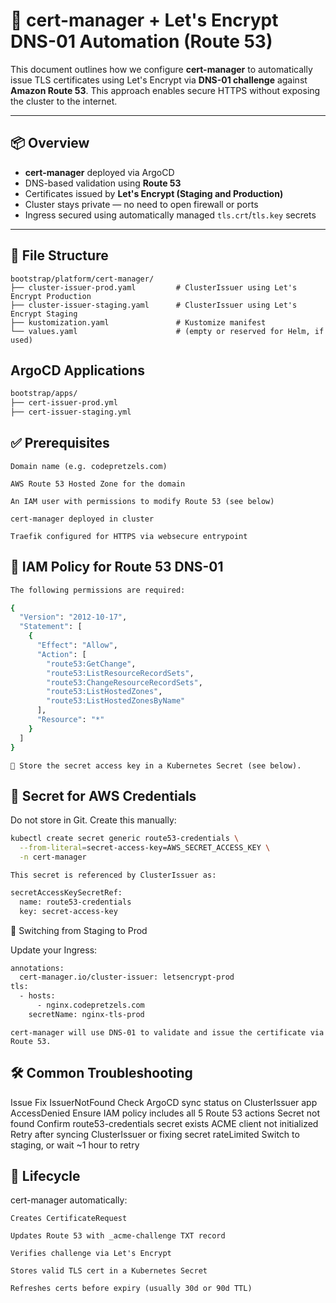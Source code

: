 # 🔐 cert-manager + Let's Encrypt DNS-01 Automation (Route 53)

This document outlines how we configure **cert-manager** to automatically issue TLS certificates using Let's Encrypt via **DNS-01 challenge** against **Amazon Route 53**. This approach enables secure HTTPS without exposing the cluster to the internet.

---

## 📦 Overview

- **cert-manager** deployed via ArgoCD
- DNS-based validation using **Route 53**
- Certificates issued by **Let's Encrypt (Staging and Production)**
- Cluster stays private — no need to open firewall or ports
- Ingress secured using automatically managed `tls.crt`/`tls.key` secrets

---

## 📁 File Structure

```text
bootstrap/platform/cert-manager/
├── cluster-issuer-prod.yaml         # ClusterIssuer using Let's Encrypt Production
├── cluster-issuer-staging.yaml      # ClusterIssuer using Let's Encrypt Staging
├── kustomization.yaml               # Kustomize manifest
└── values.yaml                      # (empty or reserved for Helm, if used)
```
## ArgoCD Applications
```bash
bootstrap/apps/
├── cert-issuer-prod.yml
├── cert-issuer-staging.yml
```
## ✅ Prerequisites

    Domain name (e.g. codepretzels.com)

    AWS Route 53 Hosted Zone for the domain

    An IAM user with permissions to modify Route 53 (see below)

    cert-manager deployed in cluster

    Traefik configured for HTTPS via websecure entrypoint


## 🔑 IAM Policy for Route 53 DNS-01
```bash
The following permissions are required:

{
  "Version": "2012-10-17",
  "Statement": [
    {
      "Effect": "Allow",
      "Action": [
        "route53:GetChange",
        "route53:ListResourceRecordSets",
        "route53:ChangeResourceRecordSets",
        "route53:ListHostedZones",
        "route53:ListHostedZonesByName"
      ],
      "Resource": "*"
    }
  ]
}
```
    🔐 Store the secret access key in a Kubernetes Secret (see below).

## 🔐 Secret for AWS Credentials

Do not store in Git. Create this manually:
```bash
kubectl create secret generic route53-credentials \
  --from-literal=secret-access-key=AWS_SECRET_ACCESS_KEY \
  -n cert-manager
```
    This secret is referenced by ClusterIssuer as:
```bash
secretAccessKeySecretRef:
  name: route53-credentials
  key: secret-access-key
```
🧪 Switching from Staging to Prod

Update your Ingress:
```bash
annotations:
  cert-manager.io/cluster-issuer: letsencrypt-prod
tls:
  - hosts:
      - nginx.codepretzels.com
    secretName: nginx-tls-prod
```
    cert-manager will use DNS-01 to validate and issue the certificate via Route 53.

## 🛠️ Common Troubleshooting
Issue	Fix
IssuerNotFound	Check ArgoCD sync status on ClusterIssuer app
AccessDenied	Ensure IAM policy includes all 5 Route 53 actions
Secret not found	Confirm route53-credentials secret exists
ACME client not initialized	Retry after syncing ClusterIssuer or fixing secret
rateLimited	Switch to staging, or wait ~1 hour to retry


## 🔄 Lifecycle

cert-manager automatically:

    Creates CertificateRequest

    Updates Route 53 with _acme-challenge TXT record

    Verifies challenge via Let's Encrypt

    Stores valid TLS cert in a Kubernetes Secret

    Refreshes certs before expiry (usually 30d or 90d TTL)